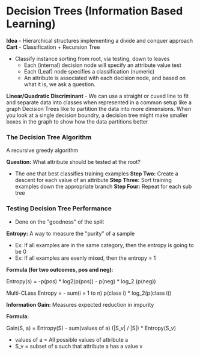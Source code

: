 # Decision Trees (Information Based Learning)
**Idea** - Hierarchical structures implementing a divide and conquer approach
**Cart** - Classification + Recursion Tree
  - Classify instance sorting from root, via testing, down to leaves
    - Each (internal) decision node will specify an attribute value test
    - Each (Leaf) node specifies a classification (numeric)
    - An attribute is associated with each decision node, and based on what it is, we ask a question.

**Linear/Quadratic Discriminant** - We can use a straight or cuved line to fit and separate data into classes when represented in a common setup like a graph
Decision Trees like to partition the data into more dimensions. When you look at a single decision boundry, a decision tree might make smaller boxes in the graph to show how the data partitions better

### The Decision Tree Algorithm
A recursive greedy algorithm

**Question:** What attribute should be tested at the root?
  - The one that best classifies training examples
**Step Two:** Create a descent for each value of an attribute
**Step Three:** Sort training examples down the appropriate branch
**Step Four:** Repeat for each sub tree

### Testing Decision Tree Performance
  - Done on the "goodness" of the split

**Entropy:** A way to measure the "purity" of a sample
  - Ex: If all examples are in the same category, then the entropy is going to be 0
  - Ex: If all examples are evenly mixed, then the entropy = 1

**Formula (for two outcomes, pos and neg)**: 

Entropy(s) = -p(pos) * log2(p(pos)) - p(neg) * log_2 (p(neg))

Multi-CLass Entropy = - sum(i = 1 to n) p(class i) * log_2(p(class i))

**Information Gain:** Measures expected reduction in impurity

**Formula:**

Gain(S, a) = Entropy(S) - sum(values of a) (|S_v| / |S|) * Entropy(S_v)

- values of a = All possible values of attribute a
- S_v = subset of s such that attribute a has a value v